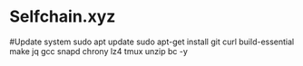 # Selfchain.xyz

#Update system
sudo apt update
sudo apt-get install git curl build-essential make jq gcc snapd chrony lz4 tmux unzip bc -y
